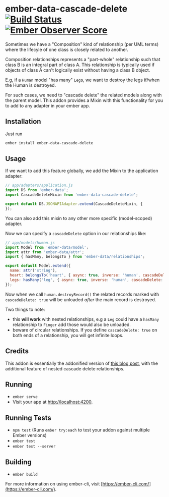 # ember-data-cascade-delete [![Build Status](https://travis-ci.org/miguelcobain/ember-data-cascade-delete.svg?branch=master)](https://travis-ci.org/miguelcobain/ember-data-cascade-delete) [![Ember Observer Score](http://emberobserver.com/badges/ember-data-cascade-delete.svg)](http://emberobserver.com/addons/ember-data-cascade-delete)

Sometimes we have a "Composition" kind of relationship (per UML terms) where the lifecyle of one
class is closely related to another.

Composition relationships represents a "part-whole" relationship such that class B is an integral part of class A.
This relationship is typically used if objects of class A can't logically exist without having a class B object.

E.g, if a `Human` model "has many" `Leg`s, we want to destroy the legs if/when the Human is destroyed.

For such cases, we need to "cascade delete" the related models along with the parent model.
This addon provides a Mixin with this functionality for you to add to any adapter in your ember app.

## Installation

Just run

```bash
ember install ember-data-cascade-delete
```

## Usage

If we want to add this feature globally, we add the Mixin to the application adapter:

```js
// app/adapters/application.js
import DS from 'ember-data';
import CascadeDeleteMixin from 'ember-data-cascade-delete';

export default DS.JSONAPIAdapter.extend(CascadeDeleteMixin, {
});
```

You can also add this mixin to any other more specific (model-scoped) adapter.

Now we can specify a `cascadeDelete` option in our relationships like:

```js
// app/models/human.js
import Model from 'ember-data/model';
import attr from 'ember-data/attr';
import { hasMany, belongsTo } from 'ember-data/relationships';

export default Model.extend({
  name: attr('string'),
  heart: belongsTo('heart', { async: true, inverse: 'human', cascadeDelete: true }),
  legs: hasMany('leg', { async: true, inverse: 'human', cascadeDelete: true })
});
```

Now when we call `human.destroyRecord()` the related records marked with `cascadeDelete: true`
will be unloaded *after* the main record is destroyed.

Two things to note:
- this **will work** with nested relationships, e.g a `Leg` could have a `hasMany` relationship to `Finger` add
those would also be unloaded.
- beware of circular relationships. If you define `cascadeDelete: true` on both ends of a relationship, you will get infinite loops.

## Credits

This addon is essentially the addonified version of [this blog post](http://thejsguy.com/2017/02/10/cascade-deleting-relationships-in-ember-data.html), with
the additional feature of nested cascade delete relationships.

## Running

* `ember serve`
* Visit your app at [http://localhost:4200](http://localhost:4200).

## Running Tests

* `npm test` (Runs `ember try:each` to test your addon against multiple Ember versions)
* `ember test`
* `ember test --server`

## Building

* `ember build`

For more information on using ember-cli, visit [https://ember-cli.com/](https://ember-cli.com/).
